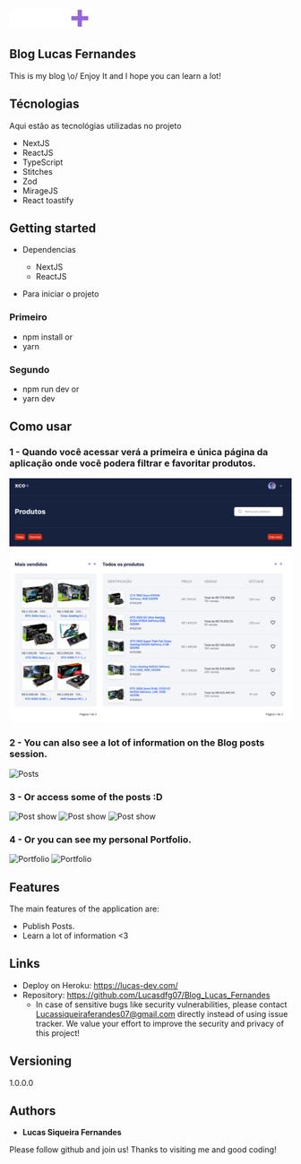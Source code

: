 
![Logo of the project](./src/assets/logo.svg)


## Blog Lucas Fernandes
This is my blog \o/ 
Enjoy It and I hope you can learn a lot!


## Técnologias

Aqui estão as tecnológias utilizadas no projeto

* NextJS
* ReactJS
* TypeScript
* Stitches
* Zod
* MirageJS
* React toastify

## Getting started

* Dependencias
  - NextJS
  - ReactJS

* Para iniciar o projeto
  
### Primeiro
  - npm install
  or
  - yarn

### Segundo
 - npm run dev
 or
 - yarn dev 

## Como usar

### 1 - Quando você acessar verá a primeira e única página da aplicação onde você podera filtrar e favoritar produtos.

![Homepage image](./src/assets/readme/paginaHome.png)

### 2 - You can also see a lot of information on the Blog posts session.

![Posts](https://github.com/Lucasdfg07/Blog_Lucas_Fernandes/blob/master/public/readme/posts.png)

### 3 - Or access some of the posts :D

![Post show](https://github.com/Lucasdfg07/Blog_Lucas_Fernandes/blob/master/public/readme/post_1.png)
![Post show](https://github.com/Lucasdfg07/Blog_Lucas_Fernandes/blob/master/public/readme/post_2.png)
![Post show](https://github.com/Lucasdfg07/Blog_Lucas_Fernandes/blob/master/public/readme/post_3.png)

### 4 - Or you can see my personal Portfolio.

![Portfolio](https://github.com/Lucasdfg07/Blog_Lucas_Fernandes/blob/master/public/readme/portfolio_1.png)
![Portfolio](https://github.com/Lucasdfg07/Blog_Lucas_Fernandes/blob/master/public/readme/portfolio_2.png)


## Features

The main features of the application are:
 - Publish Posts.
 - Learn a lot of information <3


## Links
  - Deploy on Heroku: https://lucas-dev.com/
  - Repository: https://github.com/Lucasdfg07/Blog_Lucas_Fernandes
    - In case of sensitive bugs like security vulnerabilities, please contact
      Lucassiqueiraferandes07@gmail.com directly instead of using issue tracker. We value your effort
      to improve the security and privacy of this project!

  ## Versioning

  1.0.0.0


  ## Authors

  * **Lucas Siqueira Fernandes** 

  Please follow github and join us!
  Thanks to visiting me and good coding!
